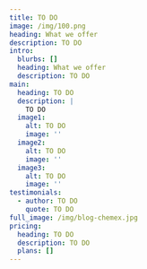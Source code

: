 ```yaml
---
title: TO DO
image: /img/100.png
heading: What we offer
description: TO DO
intro:
  blurbs: []
  heading: What we offer
  description: TO DO
main:
  heading: TO DO
  description: |
    TO DO
  image1:
    alt: TO DO
    image: ''
  image2:
    alt: TO DO
    image: ''
  image3:
    alt: TO DO
    image: ''
testimonials:
  - author: TO DO
    quote: TO DO
full_image: /img/blog-chemex.jpg
pricing:
  heading: TO DO
  description: TO DO
  plans: []
---
```


